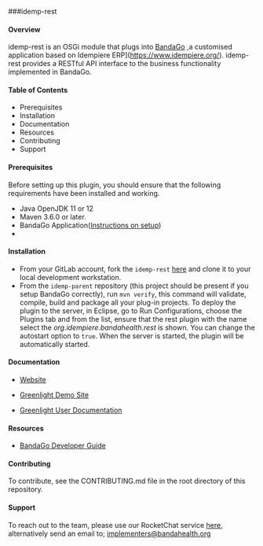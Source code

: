 ###idemp-rest

#### Overview

idemp-rest is an OSGi module that plugs into [BandaGo](https://wiki.openhmisafrica.org/wiki/bandago/view/Developer%20Guide/How%20to%20Setup%20BandaGo/)
,a customised application based on Idempiere ERP](https://www.idempiere.org/).
idemp-rest provides a RESTful API interface to the business functionality implemented in BandaGo.

#### Table of Contents
* Prerequisites
* Installation
* Documentation
* Resources
* Contributing
* Support

#### Prerequisites
Before setting up this plugin, you should ensure that the following requirements have been installed and working.
* Java OpenJDK 11 or 12 
* Maven 3.6.0 or later.
* BandaGo Application([Instructions on setup](https://wiki.openhmisafrica.org/wiki/bandago/view/Developer%20Guide/How%20to%20Setup%20BandaGo/))
* 

#### Installation
* From your GitLab account, fork the `idemp-rest` [here](https://code.openhmisafrica.org/bhgo/idemp-rest) and clone it to your local development workstation.
* From the `idemp-parent` repository (this project should be present if you setup BandaGo correctly), run `mvn verify`, this command will validate, compile, build and package all your plug-in projects.
To deploy the plugin to the server, in Eclipse, go to Run Configurations, choose the Plugins tab and from the list, ensure that the rest plugin 
with the name select the *org.idempiere.bandahealth.rest* is shown. You can change the autostart option to `true`. When the server is started, the plugin will be 
automatically started.

#### Documentation

- [Website](http://bandahealth.org)
  
- [Greenlight Demo Site](http://demo.bandahealth.org)

- [Greenlight User Documentation](https://wiki.openhmisafrica.org/wiki/greenlight/view/Main/) 



#### Resources
* [BandaGo Developer Guide](https://wiki.openhmisafrica.org/wiki/bandago/view/Developer%20Guide/)

#### Contributing
To contribute, see the CONTRIBUTING.md file in the root directory of this repository.

#### Support
To reach out to the team, please use our RocketChat service [here](https://chat.openhmisafrica.org/home), alternatively 
send an email to; implementers@bandahealth.org



